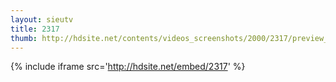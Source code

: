 ```yaml
---
layout: sieutv
title: 2317
thumb: http://hdsite.net/contents/videos_screenshots/2000/2317/preview_360p.mp4.jpg
---
```

{% include iframe src='http://hdsite.net/embed/2317' %}
 
